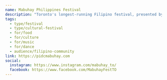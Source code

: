 ```yaml
---
name: Mabuhay Philippines Festival
description: "Toronto's longest-running Filipino festival, presented by the Philippine Independence Day Council (PIDC). A vibrant celebration of the creativity, resilience, and cultural heritage of the Filipino-Canadian community through arts, culture, food, music, and performances. The festival has been bringing together the Filipino-Canadian community for over two decades."
tags:
  - type/festival
  - type/cultural-festival
  - for/food
  - for/culture
  - for/music
  - for/dance
  - audience/filipino-community
link: https://pidcmabuhay.com
social:
  instagram: https://www.instagram.com/mabuhay_to/
  facebook: https://www.facebook.com/MabuhayFestTO
---
```

